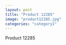 ```yaml
---
layout: post
title: "Product 12285"
image: "product12285.jpg"
categories: "category1"
---
```

Product 12285
